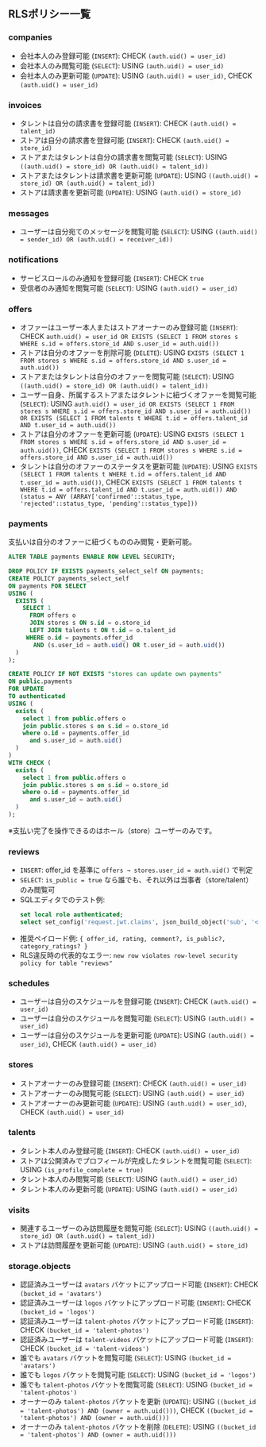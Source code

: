 ## RLSポリシー一覧

### companies
- 会社本人のみ登録可能 (`INSERT`): CHECK `(auth.uid() = user_id)`
- 会社本人のみ閲覧可能 (`SELECT`): USING `(auth.uid() = user_id)`
- 会社本人のみ更新可能 (`UPDATE`): USING `(auth.uid() = user_id)`, CHECK `(auth.uid() = user_id)`

### invoices
- タレントは自分の請求書を登録可能 (`INSERT`): CHECK `(auth.uid() = talent_id)`
- ストアは自分の請求書を登録可能 (`INSERT`): CHECK `(auth.uid() = store_id)`
- ストアまたはタレントは自分の請求書を閲覧可能 (`SELECT`): USING `((auth.uid() = store_id) OR (auth.uid() = talent_id))`
- ストアまたはタレントは請求書を更新可能 (`UPDATE`): USING `((auth.uid() = store_id) OR (auth.uid() = talent_id))`
- ストアは請求書を更新可能 (`UPDATE`): USING `(auth.uid() = store_id)`

### messages
- ユーザーは自分宛てのメッセージを閲覧可能 (`SELECT`): USING `((auth.uid() = sender_id) OR (auth.uid() = receiver_id))`

### notifications
- サービスロールのみ通知を登録可能 (`INSERT`): CHECK `true`
- 受信者のみ通知を閲覧可能 (`SELECT`): USING `(auth.uid() = user_id)`

### offers
- オファーはユーザー本人またはストアオーナーのみ登録可能 (`INSERT`): CHECK `auth.uid() = user_id OR EXISTS (SELECT 1 FROM stores s WHERE s.id = offers.store_id AND s.user_id = auth.uid())`
- ストアは自分のオファーを削除可能 (`DELETE`): USING `EXISTS (SELECT 1 FROM stores s WHERE s.id = offers.store_id AND s.user_id = auth.uid())`
- ストアまたはタレントは自分のオファーを閲覧可能 (`SELECT`): USING `((auth.uid() = store_id) OR (auth.uid() = talent_id))`
- ユーザー自身、所属するストアまたはタレントに紐づくオファーを閲覧可能 (`SELECT`): USING `auth.uid() = user_id OR EXISTS (SELECT 1 FROM stores s WHERE s.id = offers.store_id AND s.user_id = auth.uid()) OR EXISTS (SELECT 1 FROM talents t WHERE t.id = offers.talent_id AND t.user_id = auth.uid())`
- ストアは自分のオファーを更新可能 (`UPDATE`): USING `EXISTS (SELECT 1 FROM stores s WHERE s.id = offers.store_id AND s.user_id = auth.uid())`, CHECK `EXISTS (SELECT 1 FROM stores s WHERE s.id = offers.store_id AND s.user_id = auth.uid())`
- タレントは自分のオファーのステータスを更新可能 (`UPDATE`): USING `EXISTS (SELECT 1 FROM talents t WHERE t.id = offers.talent_id AND t.user_id = auth.uid())`, CHECK `EXISTS (SELECT 1 FROM talents t WHERE t.id = offers.talent_id AND t.user_id = auth.uid()) AND (status = ANY (ARRAY['confirmed'::status_type, 'rejected'::status_type, 'pending'::status_type]))`

### payments
支払いは自分のオファーに紐づくもののみ閲覧・更新可能。

```sql
ALTER TABLE payments ENABLE ROW LEVEL SECURITY;

DROP POLICY IF EXISTS payments_select_self ON payments;
CREATE POLICY payments_select_self
ON payments FOR SELECT
USING (
  EXISTS (
    SELECT 1
      FROM offers o
      JOIN stores s ON s.id = o.store_id
      LEFT JOIN talents t ON t.id = o.talent_id
     WHERE o.id = payments.offer_id
       AND (s.user_id = auth.uid() OR t.user_id = auth.uid())
  )
);

CREATE POLICY IF NOT EXISTS "stores can update own payments"
ON public.payments
FOR UPDATE
TO authenticated
USING (
  exists (
    select 1 from public.offers o
    join public.stores s on s.id = o.store_id
    where o.id = payments.offer_id
      and s.user_id = auth.uid()
  )
)
WITH CHECK (
  exists (
    select 1 from public.offers o
    join public.stores s on s.id = o.store_id
    where o.id = payments.offer_id
      and s.user_id = auth.uid()
  )
);
```

※支払い完了を操作できるのはホール（store）ユーザーのみです。

### reviews
- `INSERT`: offer_id を基準に `offers → stores.user_id = auth.uid()` で判定
- `SELECT`: `is_public = true` なら誰でも、それ以外は当事者（store/talent）のみ閲覧可
- SQLエディタでのテスト例:
  ```sql
  set local role authenticated;
  select set_config('request.jwt.claims', json_build_object('sub', '<ユーザーID>')::text, true);
  ```
- 推奨ペイロード例: `{ offer_id, rating, comment?, is_public?, category_ratings? }`
- RLS違反時の代表的なエラー: `new row violates row-level security policy for table "reviews"`

### schedules
- ユーザーは自分のスケジュールを登録可能 (`INSERT`): CHECK `(auth.uid() = user_id)`
- ユーザーは自分のスケジュールを閲覧可能 (`SELECT`): USING `(auth.uid() = user_id)`
- ユーザーは自分のスケジュールを更新可能 (`UPDATE`): USING `(auth.uid() = user_id)`, CHECK `(auth.uid() = user_id)`

### stores
- ストアオーナーのみ登録可能 (`INSERT`): CHECK `(auth.uid() = user_id)`
- ストアオーナーのみ閲覧可能 (`SELECT`): USING `(auth.uid() = user_id)`
- ストアオーナーのみ更新可能 (`UPDATE`): USING `(auth.uid() = user_id)`, CHECK `(auth.uid() = user_id)`

### talents
- タレント本人のみ登録可能 (`INSERT`): CHECK `(auth.uid() = user_id)`
- ストアは公開済みでプロフィールが完成したタレントを閲覧可能 (`SELECT`): USING `(is_profile_complete = true)`
- タレント本人のみ閲覧可能 (`SELECT`): USING `(auth.uid() = user_id)`
- タレント本人のみ更新可能 (`UPDATE`): USING `(auth.uid() = user_id)`

### visits
- 関連するユーザーのみ訪問履歴を閲覧可能 (`SELECT`): USING `((auth.uid() = store_id) OR (auth.uid() = talent_id))`
- ストアは訪問履歴を更新可能 (`UPDATE`): USING `(auth.uid() = store_id)`

### storage.objects
- 認証済みユーザーは `avatars` バケットにアップロード可能 (`INSERT`): CHECK `(bucket_id = 'avatars')`
- 認証済みユーザーは `logos` バケットにアップロード可能 (`INSERT`): CHECK `(bucket_id = 'logos')`
- 認証済みユーザーは `talent-photos` バケットにアップロード可能 (`INSERT`): CHECK `(bucket_id = 'talent-photos')`
- 認証済みユーザーは `talent-videos` バケットにアップロード可能 (`INSERT`): CHECK `(bucket_id = 'talent-videos')`
- 誰でも `avatars` バケットを閲覧可能 (`SELECT`): USING `(bucket_id = 'avatars')`
- 誰でも `logos` バケットを閲覧可能 (`SELECT`): USING `(bucket_id = 'logos')`
- 誰でも `talent-photos` バケットを閲覧可能 (`SELECT`): USING `(bucket_id = 'talent-photos')`
- オーナーのみ `talent-photos` バケットを更新 (`UPDATE`): USING `((bucket_id = 'talent-photos') AND (owner = auth.uid()))`, CHECK `((bucket_id = 'talent-photos') AND (owner = auth.uid()))`
- オーナーのみ `talent-photos` バケットを削除 (`DELETE`): USING `((bucket_id = 'talent-photos') AND (owner = auth.uid()))`
